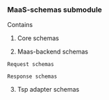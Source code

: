 ### MaaS-schemas submodule

Contains

1) Core schemas

2) Maas-backend schemas

`Request schemas`

`Response schemas`
 
3) Tsp adapter schemas

